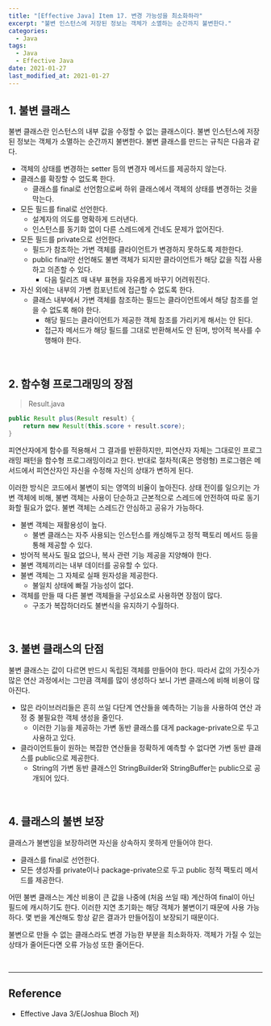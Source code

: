 ```yaml
---
title: "[Effective Java] Item 17. 변경 가능성을 최소화하라"
excerpt: "불변 인스턴스에 저장된 정보는 객체가 소멸하는 순간까지 불변한다."
categories:
  - Java
tags:
  - Java
  - Effective Java
date: 2021-01-27
last_modified_at: 2021-01-27
---
```


## 1. 불변 클래스

불변 클래스란 인스턴스의 내부 값을 수정할 수 없는 클래스이다. 불변 인스턴스에 저장된 정보는 객체가 소멸하는 순간까지 불변한다. 불변 클래스를 만드는 규칙은 다음과 같다.

* 객체의 상태를 변경하는 setter 등의 변경자 메서드를 제공하지 않는다.
* 클래스를 확장할 수 없도록 한다.
  * 클래스를 final로 선언함으로써 하위 클래스에서 객체의 상태를 변경하는 것을 막는다.
* 모든 필드를 final로 선언한다.
  * 설계자의 의도를 명확하게 드러낸다.
  * 인스턴스를 동기화 없이 다른 스레드에게 건네도 문제가 없어진다.
* 모든 필드를 private으로 선언한다.
  * 필드가 참조하는 가변 객체를 클라이언트가 변경하지 못하도록 제한한다.
  * public final만 선언해도 불변 객체가 되지만 클라이언트가 해당 값을 직접 사용하고 의존할 수 있다.
    * 다음 릴리즈 때 내부 표현을 자유롭게 바꾸기 어려워진다.
* 자신 외에는 내부의 가변 컴포넌트에 접근할 수 없도록 한다.
  * 클래스 내부에서 가변 객체를 참조하는 필드는 클라이언트에서 해당 참조를 얻을 수 없도록 해야 한다.
    * 해당 필드는 클라이언트가 제공한 객체 참조를 가리키게 해서는 안 된다.
    * 접근자 메서드가 해당 필드를 그대로 반환해서도 안 된며, 방어적 복사를 수행해야 한다.

<br>

## 2. 함수형 프로그래밍의 장점

> Result.java

```java
public Result plus(Result result) {
    return new Result(this.score + result.score);
}
```

피연산자에게 함수를 적용해서 그 결과를 반환하지만, 피연산자 자체는 그대로인 프로그래밍 패턴을 함수형 프로그래밍이라고 한다. 반대로 절차적(혹은 명령형) 프로그램은 메서드에서 피연산자인 자신을 수정해 자신의 상태가 변하게 된다.

이러한 방식은 코드에서 불변이 되는 영역의 비율이 높아진다. 상태 전이를 일으키는 가변 객체에 비해, 불변 객체는 사용이 단순하고 근본적으로 스레드에 안전하여 따로 동기화할 필요가 없다. 불변 객체는 스레드간 안심하고 공유가 가능하다.

* 불변 객체는 재활용성이 높다.
  * 불변 클래스는 자주 사용되는 인스턴스를 캐싱해두고 정적 팩토리 메서드 등을 통해 제공할 수 있다.
* 방어적 복사도 필요 없으나, 복사 관련 기능 제공을 지양해야 한다.
* 불변 객체끼리는 내부 데이터를 공유할 수 있다.
* 불변 객체는 그 자체로 실패 원자성을 제공한다.
  * 불일치 상태에 빠질 가능성이 없다.
* 객체를 만들 때 다른 불변 객체들을 구성요소로 사용하면 장점이 많다.
  * 구조가 복잡하더라도 불변식을 유지하기 수월하다.

<br>

## 3. 불변 클래스의 단점

불변 클래스는 값이 다르면 반드시 독립된 객체를 만들어야 한다. 따라서 값의 가짓수가 많은 연산 과정에서는 그만큼 객체를 많이 생성하다 보니 가변 클래스에 비해 비용이 많아진다.

* 많은 라이브러리들은 흔히 쓰일 다단계 연산들을 예측하는 기능을 사용하여 연산 과정 중 불필요한 객체 생성을 줄인다.
  * 이러한 기능을 제공하는 가변 동반 클래스를 대게 package-private으로 두고 사용하고 있다.
* 클라이언트들이 원하는 복잡한 연산들을 정확하게 예측할 수 없다면 가변 동반 클래스를 public으로 제공한다.
  * String의 가변 동반 클래스인 StringBuilder와 StringBuffer는 public으로 공개되어 있다.

<br>

## 4. 클래스의 불변 보장

클래스가 불변임을 보장하려면 자신을 상속하지 못하게 만들어야 한다.

* 클래스를 final로 선언한다.
* 모든 생성자를 private이나 package-private으로 두고 public 정적 팩토리 메서드를 제공한다.

어떤 불변 클래스는 계산 비용이 큰 값을 나중에 (처음 쓰일 때) 계산하여 final이 아닌 필드에 캐시하기도 한다. 이러한 지연 초기화는 해당 객체가 불변이기 때문에 사용 가능하다. 몇 번을 계산해도 항상 같은 결과가 만들어짐이 보장되기 때문이다.

불변으로 만들 수 없는 클래스라도 변경 가능한 부분을 최소화하자. 객체가 가질 수 있는 상태가 줄어든다면 오류 가능성 또한 줄어든다.

<br>

---

## Reference

* Effective Java 3/E(Joshua Bloch 저)
